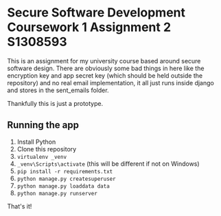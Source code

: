 # Secure Software Development Coursework 1 Assignment 2 S1308593

This is an assignment for my university course based around secure software design. There are obviously some bad things in here like the encryption key and app secret key (which should be held outside the repository) and no real email implementation, it all just runs inside django and stores in the sent_emails folder.

Thankfully this is just a prototype.

## Running the app

1. Install Python
2. Clone this repository
3. `virtualenv _venv`
4. `_venv\Scripts\activate` (this will be different if not on Windows)
5. `pip install -r requirements.txt`
6. `python manage.py createsuperuser`
7. `python manage.py loaddata data`
8. `python manage.py runserver`

That's it!